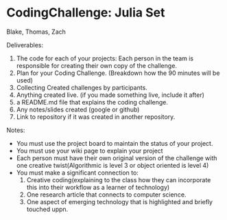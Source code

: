 # CodingChallenge: Julia Set
Blake, Thomas, Zach


Deliverables:

1. The code for each of your projects: Each person in the team is responsible for creating their own copy of the challenge.
2. Plan for your Coding Challenge. (Breakdown how the 90 minutes will be used)
3. Collecting Created challenges by participants.
4. Anything created live. (if you made something live, include it after)
5. a README.md file that explains the coding challenge.
6. Any notes/slides created (google or github)
7. Link to repository if it was created in another repository.

Notes:
* You must use the project board to maintain the status of your project.
* You must use your wiki page to explain your project
* Each person must have their own original version of the challenge with one creative twist(Algorithmic is level 3 or object oriented is level 4)
* You must make a significant connection to:
    1. Creative coding(explaining to the class how they can incorporate this into their workflow as a learner of technology)
    2. One research article that connects to computer science.
    3. One aspect of emerging technology that is highlighted and briefly touched uppn.
